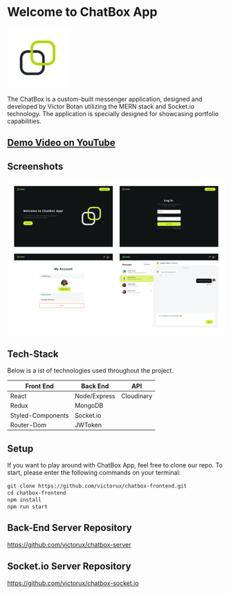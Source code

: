 # Welcome to ChatBox App

<img src="/public/logo.webp" width="140" >

The ChatBox is a custom-built messenger application, designed and developed by Victor Botan utilizing the MERN stack and Socket.io technology. The application is specially designed for showcasing portfolio capabilities.

## [Demo Video on YouTube](https://youtube.com)
## Screenshots
<img src="/public/screenshots.webp">

## Tech-Stack

Below is a ist of technologies used throughout the project.

| Front End | Back End | API |
| --- | --- | --- |
| React | Node/Express | Cloudinary |
| Redux | MongoDB |
| Styled-Components | Socket.io |
| Router-Dom | JWToken |

## Setup

If you want to play around with ChatBox App, feel free to clone our repo. To start, please enter the following commands on your terminal:

```
git clone https://github.com/victorux/chatbox-frontend.git
cd chatbox-frontend
npm install
npm run start
```

## Back-End Server Repository

https://github.com/victorux/chatbox-server

## Socket.io Server Repository

https://github.com/victorux/chatbox-socket.io